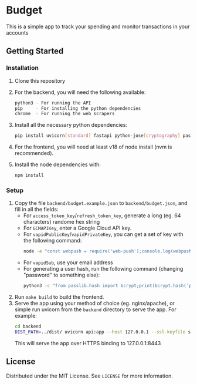 # Budget

This is a simple app to track your spending and monitor transactions in your accounts

## Getting Started

### Installation

1. Clone this repository
2. For the backend, you will need the following available:
   ```sh
   python3 - For running the API
   pip     - For installing the python dependencies
   chrome  - For running the web scrapers
   ```

3. Install all the necessary python dependencies:
   ```sh
   pip install uvicorn[standard] fastapi python-jose[cryptography] passlib python-multipart jinja2 httpx
   ```

4. For the frontend, you will need at least v18 of node install (nvm is recommended).

5. Install the node dependencies with:
   ```sh
   npm install
   ```

### Setup

1. Copy the file `backend/budget.example.json` to `backend/budget.json`, and fill in all the fields:
   - For `access_token_key`/`refresh_token_key`, generate a long (eg. 64 characters) randome hex string
   - For `GCMAPIKey`, enter a Google Cloud API key.
   - For `vapidPublicKey`/`vapidPrivateKey`, you can get a set of key with the following command:
      ```sh
      node -e "const webpush = require('web-push');console.log(webpush.generateVAPIDKeys());"
      ```
   - For `vapidSub`, use your email address
   - For generating a user hash, run the following command (changing "password" to something else):
      ```sh
      python3 -c "from passlib.hash import bcrypt;print(bcrypt.hash('password'))"
      ```
2. Run `make build` to build the frontend.
3. Serve the app using your method of choice (eg. nginx/apache), or simple run uvicorn from the `backend` directory to serve the app. For example:
   ```sh
   cd backend
   DIST_PATH=../dist/ uvicorn api:app --host 127.0.0.1 --ssl-keyfile sslkey.pem --ssl-certfile sslcert.pem --port 8443
   ```
   This will serve the app over HTTPS binding to 127.0.0.1:8443

## License

Distributed under the MIT License. See `LICENSE` for more information.
